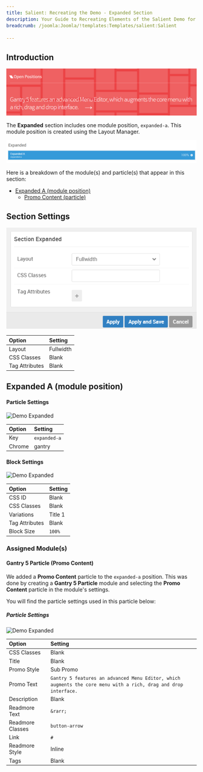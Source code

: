 ```yaml
---
title: Salient: Recreating the Demo - Expanded Section
description: Your Guide to Recreating Elements of the Salient Demo for Joomla
breadcrumb: /joomla:Joomla/!templates:Templates/salient:Salient

---
```


## Introduction

![](assets/demo_9.png)

The **Expanded** section includes one module position, `expanded-a`. This module position is created using the Layout Manager.

![](assets/home_expanded.png)

Here is a breakdown of the module(s) and particle(s) that appear in this section:

* [Expanded A (module position)](#expanded-a-(module-position))
    - [Promo Content (particle)](#gantry-5-particle-(promo-content))

## Section Settings

![](assets/demo_expanded_settings.png)

| Option         | Setting   |
| :-----         | :-----    |
| Layout         | Fullwidth |
| CSS Classes    | Blank     |
| Tag Attributes | Blank     |

## Expanded A (module position)

#### Particle Settings

![Demo Expanded](demo_expanded_1.png)

| Option | Setting      |
| :----- | :-----       |
| Key    | `expanded-a` |
| Chrome | gantry       |

#### Block Settings

![Demo Expanded](demo_expanded_2.png)

| Option         | Setting |
| :-----         | :-----  |
| CSS ID         | Blank   |
| CSS Classes    | Blank   |
| Variations     | Title 1 |
| Tag Attributes | Blank   |
| Block Size     | `100%`  |

### Assigned Module(s)

#### Gantry 5 Particle (Promo Content)

We added a **Promo Content** particle to the `expanded-a` position. This was done by creating a **Gantry 5 Particle** module and selecting the **Promo Content** particle in the module's settings. 

You will find the particle settings used in this particle below:

##### Particle Settings

![Demo Expanded](demo_expanded_3.png)

| Option           | Setting                                                                                                          |
| :-----           | :-----                                                                                                           |
| CSS Classes      | Blank                                                                                                            |
| Title            | Blank                                                                                                            |
| Promo Style      | Sub Promo                                                                                                        |
| Promo Text       | `Gantry 5 features an advanced Menu Editor, which augments the core menu with a rich, drag and drop interface. ` |
| Description      | Blank                                                                                                            |
| Readmore Text    | `&rarr;`                                                                                                         |
| Readmore Classes | `button-arrow`                                                                                                   |
| Link             | `#`                                                                                                              |
| Readmore Style   | Inline                                                                                                           |
| Tags             | Blank                                                                                                            |
